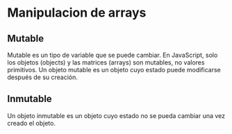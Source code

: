 # Manipulacion de arrays

## Mutable
Mutable es un tipo de variable que se puede cambiar. En JavaScript, solo los objetos (objects) y las matrices (arrays) son mutables, no valores primitivos.
Un objeto mutable es un objeto cuyo estado puede modificarse después de su creación.

## Inmutable
Un objeto inmutable es un objeto cuyo estado no se pueda cambiar una vez creado el objeto.